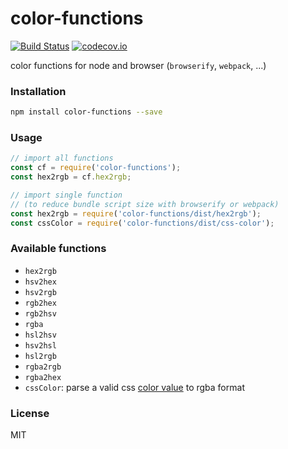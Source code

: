 # color-functions

[![Build Status](https://travis-ci.org/wangzuo/color-functions.svg)](https://travis-ci.org/wangzuo/color-functions) [![codecov.io](http://codecov.io/github/wangzuo/color-functions/coverage.svg?branch=master)](http://codecov.io/github/wangzuo/color-functions?branch=master)

color functions for node and browser (`browserify`, `webpack`, ...)

### Installation

```sh
npm install color-functions --save
```

### Usage

```javascript
// import all functions
const cf = require('color-functions');
const hex2rgb = cf.hex2rgb;

// import single function
// (to reduce bundle script size with browserify or webpack)
const hex2rgb = require('color-functions/dist/hex2rgb');
const cssColor = require('color-functions/dist/css-color');
```

### Available functions

- `hex2rgb`
- `hsv2hex`
- `hsv2rgb`
- `rgb2hex`
- `rgb2hsv`
- `rgba`
- `hsl2hsv`
- `hsv2hsl`
- `hsl2rgb`
- `rgba2rgb`
- `rgba2hex`
- `cssColor`: parse a valid css [color value](https://developer.mozilla.org/en/docs/Web/CSS/color_value) to rgba format

### License

MIT
